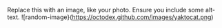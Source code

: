 Replace this with an image, like your photo. Ensure you include some alt-text.
![random-image}(https://octodex.github.com/images/yaktocat.png)

